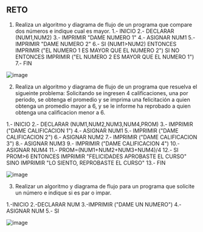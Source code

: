 ## RETO
1. Realiza un algoritmo y diagrama de flujo de un programa que compare dos números e indique cual es mayor.
1.- INICIO
2.- DECLARAR (NUM1,NUM2)
3.- IMPRIMIR "DAME NUMERO 1"
4.- ASIGNAR NUM1
5.- IMPRIMIR "DAME NUMERO 2"
6.- SI (NUM1>NUM2) ENTONCES IMPRIMIR ("EL NUMERO 1 ES MAYOR QUE EL NUMERO 2") SI NO ENTONCES IMPRIMIR ("EL NUMERO 2 ES MAYOR QUE EL NUMERO 1")
7.- FIN

![image](https://user-images.githubusercontent.com/101481181/160203018-27ad1770-61d8-4218-bc4b-eec561bde4c6.png)


2. Realiza un algoritmo y diagrama de flujo de un programa que resuelva el sigueinte problema: Solicitando se ingresen 4 calificaciones, una por periodo, se obtenga el promedio y se imprima una felicitación a quien obtenga un promedio mayor a 6, y se le informe ha reprobado a quien obtenga una calificacion menor a 6.

1.- INICIO
2.- DECLARAR (NUM1,NUM2,NUM3,NUM4,PROM)
3.- IMPRIMIR ("DAME CALIFICACION 1")
4.- ASIGNAR NUM1
5.- IMPRIMIR ("DAME CALIFICACION 2")
6.- ASIGNAR NUM2
7.- IMPRIMIR ("DAME CALIFICACION 3")
8.- ASIGNAR NUM3
9.- IMPRIMIR ("DAME CALIFICACION 4")
10.- ASIGNAR NUM4
11.- PROM=(NUM1+NUM2+NUM3+NUM4)/4
12.- SI PROM>6 ENTONCES IMPRIMIR "FELICIDADES APROBASTE EL CURSO" SINO IMPRIMIR "LO SIENTO, REPROBASTE EL CURSO"
13.- FIN

![image](https://user-images.githubusercontent.com/101481181/160206531-8d845dea-4df0-45fb-8fbc-6aacab873e2c.png)


3. Realizar un algoritmo y diagrama de flujo para un programa que solicite un número e indique si es par o impar.

1.-INICIO
2.-DECLARAR NUM
3.-IMPRIMIR ("DAME UN NUMERO")
4.-ASIGNAR NUM
5.- SI 

![image](https://user-images.githubusercontent.com/101481181/160208487-2db20186-e389-4e1b-a647-a35f23166673.png)
